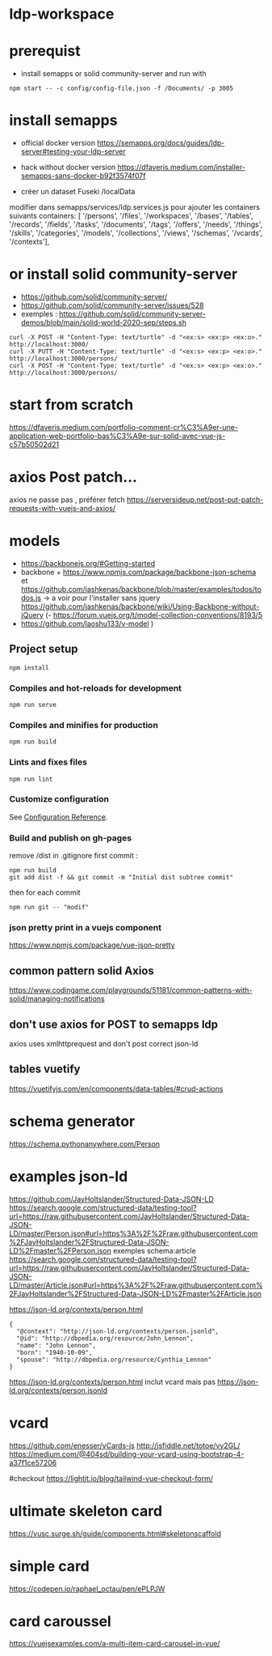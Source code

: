 # ldp-workspace

# prerequist
- install semapps or solid community-server and run with
```
npm start -- -c config/config-file.json -f /Documents/ -p 3005

```

# install semapps
- official docker version
https://semapps.org/docs/guides/ldp-server#testing-your-ldp-server

- hack without docker version
https://dfaveris.medium.com/installer-semapps-sans-docker-b92f3574f07f

- créer un dataset Fuseki /localData

modifier dans semapps/services/ldp.services.js pour ajouter les containers suivants
containers: [ '/persons', '/files',
'/workspaces', '/bases',
'/tables', '/records',
'/fields', '/tasks',
'/documents', '/tags',
'/offers', '/needs',
'/things', '/skills',
'/categories',
'/models', '/collections',
'/views',
'/schemas',
'/vcards',
'/contexts'],



# or install solid community-server
- https://github.com/solid/community-server/
- https://github.com/solid/community-server/issues/528
- exemples : https://github.com/solid/community-server-demos/blob/main/solid-world-2020-sep/steps.sh

```
curl -X POST -H "Content-Type: text/turtle" -d "<ex:s> <ex:p> <ex:o>."  http://localhost:3000/
curl -X PUTT -H "Content-Type: text/turtle" -d "<ex:s> <ex:p> <ex:o>."  http://localhost:3000/persons/
curl -X POST -H "Content-Type: text/turtle" -d "<ex:s> <ex:p> <ex:o>."  http://localhost:3000/persons/
```

# start from scratch
https://dfaveris.medium.com/portfolio-comment-cr%C3%A9er-une-application-web-portfolio-bas%C3%A9e-sur-solid-avec-vue-js-c57b50502d21

# axios Post patch...
axios ne passe pas , préférer fetch https://serversideup.net/post-put-patch-requests-with-vuejs-and-axios/

# models
- https://backbonejs.org/#Getting-started
- backbone + https://www.npmjs.com/package/backbone-json-schema et https://github.com/jashkenas/backbone/blob/master/examples/todos/todos.js
-> a voir pour l'installer sans jquery https://github.com/jashkenas/backbone/wiki/Using-Backbone-without-jQuery
(- https://forum.vuejs.org/t/model-collection-conventions/8193/5
 - https://github.com/laoshu133/v-model )

## Project setup
```
npm install
```

### Compiles and hot-reloads for development
```
npm run serve
```

### Compiles and minifies for production
```
npm run build
```

### Lints and fixes files
```
npm run lint
```

### Customize configuration
See [Configuration Reference](https://cli.vuejs.org/config/).

### Build and publish on gh-pages
remove /dist in .gitignore
first commit :

```
npm run build
git add dist -f && git commit -m "Initial dist subtree commit"
```
then for each commit
```
npm run git -- "modif"
```
### json pretty print in a vuejs component
https://www.npmjs.com/package/vue-json-pretty

## common pattern solid Axios
https://www.codingame.com/playgrounds/51181/common-patterns-with-solid/managing-notifications

## don't use axios for POST to semapps ldp
axios uses xmlhttprequest and don't post correct json-ld

## tables vuetify
https://vuetifyjs.com/en/components/data-tables/#crud-actions

# schema generator
https://schema.pythonanywhere.com/Person

# examples json-ld
https://github.com/JayHoltslander/Structured-Data-JSON-LD
https://search.google.com/structured-data/testing-tool?url=https://raw.githubusercontent.com/JayHoltslander/Structured-Data-JSON-LD/master/Person.json#url=https%3A%2F%2Fraw.githubusercontent.com%2FJayHoltslander%2FStructured-Data-JSON-LD%2Fmaster%2FPerson.json
exemples schema:article https://search.google.com/structured-data/testing-tool?url=https://raw.githubusercontent.com/JayHoltslander/Structured-Data-JSON-LD/master/Article.json#url=https%3A%2F%2Fraw.githubusercontent.com%2FJayHoltslander%2FStructured-Data-JSON-LD%2Fmaster%2FArticle.json

https://json-ld.org/contexts/person.html
```
{
  "@context": "http://json-ld.org/contexts/person.jsonld",
  "@id": "http://dbpedia.org/resource/John_Lennon",
  "name": "John Lennon",
  "born": "1940-10-09",
  "spouse": "http://dbpedia.org/resource/Cynthia_Lennon"
}
```

https://json-ld.org/contexts/person.html inclut vcard mais pas https://json-ld.org/contexts/person.jsonld

# vcard
https://github.com/enesser/vCards-js
http://jsfiddle.net/totoe/vy2GL/
https://medium.com/@404sd/building-your-vcard-using-bootstrap-4-a37f1ce57206


#checkout
https://lightit.io/blog/tailwind-vue-checkout-form/

# ultimate skeleton card
https://vusc.surge.sh/guide/components.html#skeletonscaffold

# simple card
https://codepen.io/raphael_octau/pen/ePLPJW

# card caroussel
https://vuejsexamples.com/a-multi-item-card-carousel-in-vue/

